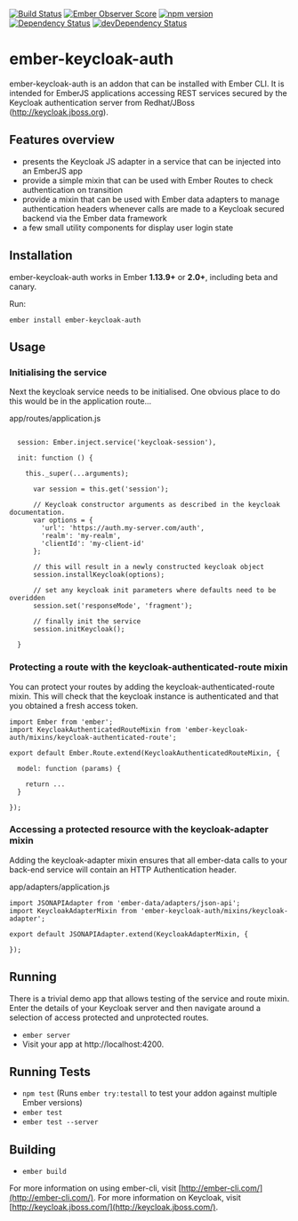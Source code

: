 [![Build Status](https://travis-ci.org/JFTechnology/ember-keycloak-auth.svg)](https://travis-ci.org/JFTechnology/ember-keycloak-auth)
[![Ember Observer Score](http://emberobserver.com/badges/ember-keycloak-auth.svg)](http://emberobserver.com/addons/ember-keycloak-auth)
[![npm version](https://badge.fury.io/js/ember-keycloak-auth.svg)](https://badge.fury.io/js/ember-keycloak-auth)
[![Dependency Status](https://david-dm.org/JFTechnology/ember-keycloak-auth.svg)](https://david-dm.org/JFTechnology/ember-keycloak-auth)
[![devDependency Status](https://david-dm.org/JFTechnology/ember-keycloak-auth/dev-status.svg)](https://david-dm.org/JFTechnology/ember-keycloak-auth#info=devDependencies)

# ember-keycloak-auth 

ember-keycloak-auth is an addon that can be installed with Ember CLI. It is intended for EmberJS applications accessing 
REST services secured by the Keycloak authentication server from Redhat/JBoss (http://keycloak.jboss.org). 

## Features overview

 * presents the Keycloak JS adapter in a service that can be injected into an EmberJS app
 * provide a simple mixin that can be used with Ember Routes to check authentication on transition
 * provide a mixin that can be used with Ember data adapters to manage authentication headers whenever calls 
 are made to a Keycloak secured backend via the Ember data framework
 * a few small utility components for display user login state

## Installation

ember-keycloak-auth works in Ember **1.13.9+** or **2.0+**, including beta and canary.

Run:

```
ember install ember-keycloak-auth
```

## Usage

### Initialising the service

Next the keycloak service needs to be initialised. One obvious place to do this would be in the application route...

app/routes/application.js
```

  session: Ember.inject.service('keycloak-session'),

  init: function () {

    this._super(...arguments);

      var session = this.get('session');

      // Keycloak constructor arguments as described in the keycloak documentation.
      var options = {
        'url': 'https://auth.my-server.com/auth',
        'realm': 'my-realm',
        'clientId': 'my-client-id'
      };

      // this will result in a newly constructed keycloak object
      session.installKeycloak(options);
      
      // set any keycloak init parameters where defaults need to be overidden
      session.set('responseMode', 'fragment');
      
      // finally init the service
      session.initKeycloak();
  
  }
```

### Protecting a route with the keycloak-authenticated-route mixin

You can protect your routes by adding the keycloak-authenticated-route mixin. This 
will check that the keycloak instance is authenticated and that you obtained a fresh access 
token.

```
import Ember from 'ember';
import KeycloakAuthenticatedRouteMixin from 'ember-keycloak-auth/mixins/keycloak-authenticated-route';

export default Ember.Route.extend(KeycloakAuthenticatedRouteMixin, {

  model: function (params) {

    return ...
  }

});
```

### Accessing a protected resource with the keycloak-adapter mixin
 
 
Adding the keycloak-adapter mixin ensures that all ember-data calls to your 
back-end service will contain an HTTP Authentication header.

app/adapters/application.js
```
import JSONAPIAdapter from 'ember-data/adapters/json-api';
import KeycloakAdapterMixin from 'ember-keycloak-auth/mixins/keycloak-adapter';

export default JSONAPIAdapter.extend(KeycloakAdapterMixin, {

});
```

 




## Running

There is a trivial demo app that allows testing of the service and route mixin. Enter the details of your Keycloak server 
and then navigate around a selection of access protected and unprotected routes.

* `ember server`
* Visit your app at http://localhost:4200.

## Running Tests

* `npm test` (Runs `ember try:testall` to test your addon against multiple Ember versions)
* `ember test`
* `ember test --server`

## Building

* `ember build`

For more information on using ember-cli, visit [http://ember-cli.com/](http://ember-cli.com/).
For more information on Keycloak, visit [http://keycloak.jboss.com/](http://keycloak.jboss.com/).
